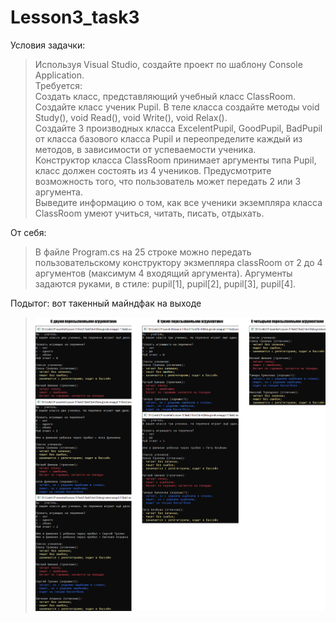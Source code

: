 # Lesson3_task3
Условия задачки:
>Используя Visual Studio, создайте проект по шаблону Console Application.  
Требуется:  
Создать класс, представляющий учебный класс ClassRoom.  
Создайте класс ученик Pupil.  В теле класса создайте методы void Study(), void Read(), void Write(), void Relax().  
Создайте 3 производных класса ExcelentPupil, GoodPupil, BadPupil  от класса базового класса Pupil и переопределите каждый из методов, в зависимости от успеваемости ученика.   
Конструктор класса ClassRoom принимает аргументы типа Pupil, класс должен состоять из 4 учеников. 
Предусмотрите возможность того, что пользователь может передать 2 или 3 аргумента.  
Выведите информацию о том, как все ученики экземпляра класса ClassRoom умеют учиться, читать, писать, отдыхать.

От себя:
>В файле Program.cs на 25 строке можно передать пользовательскому конструктору экзмепляра classRoom от 2 до 4 аргументов (максимум 4 входящий аргумента). Аргументы задаются руками, в стиле: pupil[1], pupil[2], pupil[3], pupil[4]. 

Подытог: вот такенный майндфак на выходе
>![](Task2/Program_output.png)
